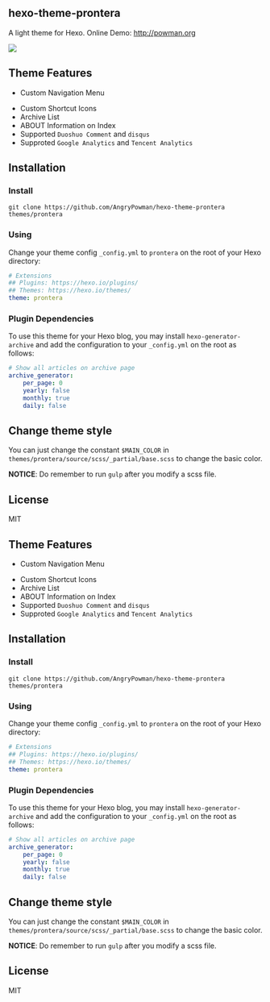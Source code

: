 ## hexo-theme-prontera
A light theme for Hexo.
Online Demo: http://powman.org

![](https://raw.githubusercontent.com/AngryPowman/hexo-theme-prontera/master/doc/image/snapshot.png)

## Theme Features
- Custom Navigation Menu
* Custom Shortcut Icons
* Archive List
* ABOUT Information on Index
* Supported `Duoshuo Comment` and `disqus`
* Supproted `Google Analytics` and `Tencent Analytics`

## Installation
### Install
`git clone https://github.com/AngryPowman/hexo-theme-prontera themes/prontera`

### Using
Change your theme config `_config.yml` to `prontera`  on the root of your Hexo directory:
```yaml
# Extensions
## Plugins: https://hexo.io/plugins/
## Themes: https://hexo.io/themes/
theme: prontera
```

### Plugin Dependencies
To use this theme for your Hexo blog, you may install `hexo-generator-archive` and add the configuration to your `_config.yml` on the root as follows: 
```yaml
# Show all articles on archive page
archive_generator:
    per_page: 0
    yearly: false
    monthly: true
    daily: false
```

## Change theme style
You can just change the constant `$MAIN_COLOR` in `themes/prontera/source/scss/_partial/base.scss` to change the basic color.

**NOTICE**: Do remember to run `gulp`  after you modify a scss file.


## License
MIT

## Theme Features
- Custom Navigation Menu
* Custom Shortcut Icons
* Archive List
* ABOUT Information on Index
* Supported `Duoshuo Comment` and `disqus`
* Supproted `Google Analytics` and `Tencent Analytics`

## Installation
### Install
`git clone https://github.com/AngryPowman/hexo-theme-prontera themes/prontera`

### Using
Change your theme config `_config.yml` to `prontera`  on the root of your Hexo directory:
```yaml
# Extensions
## Plugins: https://hexo.io/plugins/
## Themes: https://hexo.io/themes/
theme: prontera
```

### Plugin Dependencies
To use this theme for your Hexo blog, you may install `hexo-generator-archive` and add the configuration to your `_config.yml` on the root as follows: 
```yaml
# Show all articles on archive page
archive_generator:
    per_page: 0
    yearly: false
    monthly: true
    daily: false
```

## Change theme style
You can just change the constant `$MAIN_COLOR` in `themes/prontera/source/scss/_partial/base.scss` to change the basic color.

**NOTICE**: Do remember to run `gulp`  after you modify a scss file.


## License
MIT
